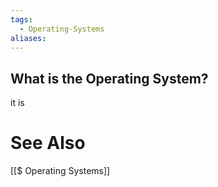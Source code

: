 ```yaml
---
tags:
  - Operating-Systems
aliases:
---
```

## What is the Operating System?
it is 

# See Also
[[$ Operating Systems]]